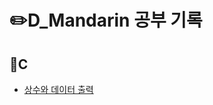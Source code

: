 # ✏️D_Mandarin 공부 기록




## 📒C
- [상수와 데이터 출력](https://github.com/Dry-Mandarin/Cstuty/tree/main/studyC/예제2-1)
